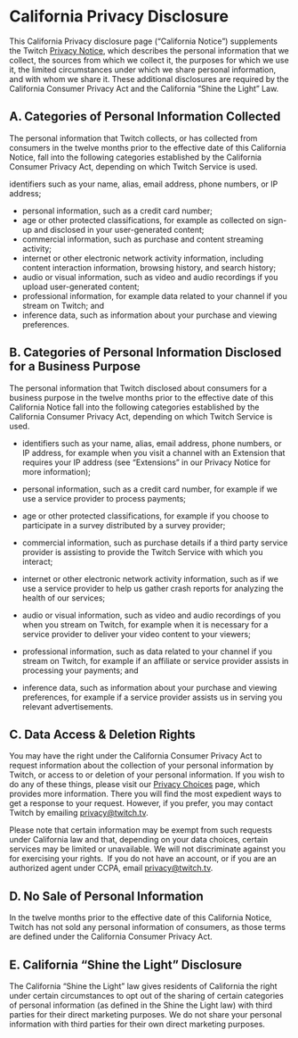 **California Privacy Disclosure**
=================================

This California Privacy disclosure page (“California Notice”) supplements the Twitch [Privacy Notice](https://www.twitch.tv/p/legal/privacy-notice/), which describes the personal information that we collect, the sources from which we collect it, the purposes for which we use it, the limited circumstances under which we share personal information, and with whom we share it. These additional disclosures are required by the California Consumer Privacy Act and the California “Shine the Light” Law.

**A. Categories of Personal Information Collected**
---------------------------------------------------

The personal information that Twitch collects, or has collected from consumers in the twelve months prior to the effective date of this California Notice, fall into the following categories established by the California Consumer Privacy Act, depending on which Twitch Service is used.

identifiers such as your name, alias, email address, phone numbers, or IP address;

*   personal information, such as a credit card number;
*   age or other protected classifications, for example as collected on sign-up and disclosed in your user-generated content;
*   commercial information, such as purchase and content streaming activity;
*   internet or other electronic network activity information, including content interaction information, browsing history, and search history;
*   audio or visual information, such as video and audio recordings if you upload user-generated content;
*   professional information, for example data related to your channel if you stream on Twitch; and
*   inference data, such as information about your purchase and viewing preferences.

**B. Categories of Personal Information Disclosed for a Business Purpose**
--------------------------------------------------------------------------

The personal information that Twitch disclosed about consumers for a business purpose in the twelve months prior to the effective date of this California Notice fall into the following categories established by the California Consumer Privacy Act, depending on which Twitch Service is used.

*   identifiers such as your name, alias, email address, phone numbers, or IP address, for example when you visit a channel with an Extension that requires your IP address (see “Extensions” in our Privacy Notice for more information);
*   personal information, such as a credit card number, for example if we use a service provider to process payments;
*   age or other protected classifications, for example if you choose to participate in a survey distributed by a survey provider;
*   commercial information, such as purchase details if a third party service provider is assisting to provide the Twitch Service with which you interact;
*   internet or other electronic network activity information, such as if we use a service provider to help us gather crash reports for analyzing the health of our services;
*   audio or visual information, such as video and audio recordings of you when you stream on Twitch, for example when it is necessary for a service provider to deliver your video content to your viewers;
*   professional information, such as data related to your channel if you stream on Twitch, for example if an affiliate or service provider assists in processing your payments; and
    
*   inference data, such as information about your purchase and viewing preferences, for example if a service provider assists us in serving you relevant advertisements.

C. Data Access & Deletion Rights
--------------------------------

You may have the right under the California Consumer Privacy Act to request information about the collection of your personal information by Twitch, or access to or deletion of your personal information. If you wish to do any of these things, please visit our [Privacy Choices](https://www.twitch.tv/p/legal/privacy-choices/) page, which provides more information. There you will find the most expedient ways to get a response to your request. However, if you prefer, you may contact Twitch by emailing privacy@twitch.tv.

Please note that certain information may be exempt from such requests under California law and that, depending on your data choices, certain services may be limited or unavailable. We will not discriminate against you for exercising your rights.  If you do not have an account, or if you are an authorized agent under CCPA, email privacy@twitch.tv.

D. No Sale of Personal Information
----------------------------------

In the twelve months prior to the effective date of this California Notice, Twitch has not sold any personal information of consumers, as those terms are defined under the California Consumer Privacy Act.

**E. California “Shine the Light” Disclosure**
----------------------------------------------

The California “Shine the Light” law gives residents of California the right under certain circumstances to opt out of the sharing of certain categories of personal information (as defined in the Shine the Light law) with third parties for their direct marketing purposes. We do not share your personal information with third parties for their own direct marketing purposes.